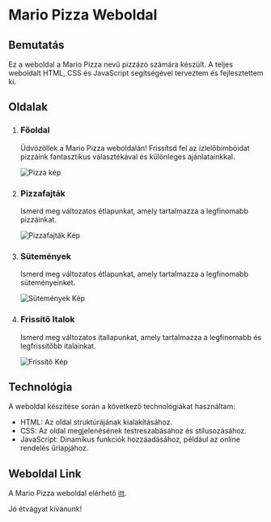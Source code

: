 # Mario Pizza Weboldal

## Bemutatás

Ez a weboldal a Mario Pizza nevű pizzázó számára készült. A teljes weboldalt HTML, CSS és JavaScript segítségével terveztem és fejlesztettem ki.

## Oldalak

1. ### Főoldal

    Üdvözöllek a Mario Pizza weboldalán! Frissítsd fel az ízlelőbimbóidat pizzáink fantasztikus választékával és különleges ajánlatainkkal.

    ![Pizza kép](/assets/Képernyőkép2023-11-13083834.png)

2. ### Pizzafajták

    Ismerd meg változatos étlapunkat, amely tartalmazza a legfinomabb pizzáinkat.

    ![Pizzafajták Kép](link_az_etlap_kep_hez.jpg)

3. ### Sütemények

    Ismerd meg változatos étlapunkat, amely tartalmazza a legfinomabb süteményeinket.

    ![Sütemények Kép](link_a_rendeles_kep_hez.jpg)

4. ### Frissítő Italok

   Ismerd meg változatos itallapunkat, amely tartalmazza a legfinomabb és legfrissítőbb italainkat.

   ![Frissítő Kép](link_a_rendelés_kep_hez.jpg)

## Technológia

A weboldal készítése során a következő technológiákat használtam:

- HTML: Az oldal struktúrájának kialakításához.
- CSS: Az oldal megjelenésének testreszabásához és stílusozásához.
- JavaScript: Dinamikus funkciók hozzáadásához, például az online rendelés űrlapjához.

## Weboldal Link

A Mario Pizza weboldal elérhető [itt](https://janibt.github.io/Pizzazo-feladat/).

Jó étvágyat kívánunk!
